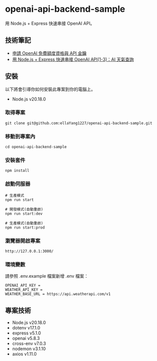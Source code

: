 # openai-api-backend-sample
用 Node.js + Express 快速串接 OpenAI API。

## 技術筆記
- [申請 OpenAI 免費額度資格與 API 金鑰](https://perfect-submarine-445.notion.site/OpenAI-API-22697d04e2cb80988cbdf7376ed35ad3?source=copy_link)
- [用 Node.js + Express 快速串接 OpenAI API(1-3)：AI 天氣查詢](https://perfect-submarine-445.notion.site/Node-js-Express-OpenAI-API-1-3-AI-24597d04e2cb808f9dcbeac6cac3cfc0?source=copy_link)

## 安裝

以下將會引導你如何安裝此專案到你的電腦上。

- Node.js v20.18.0

### 取得專案

```
git clone git@github.com:ellaYang1227/openai-api-backend-sample.git
```

### 移動到專案內

```
cd openai-api-backend-sample
```

### 安裝套件

```
npm install
```

### 啟動伺服器

```
# 生產模式
npm run start

# 開發模式(自動重啟)
npm run start:dev

# 生產模式(自動重啟)
npm run start:prod
```

### 瀏覽器開啟專案

```
http://127.0.0.1:3000/
```

### 環境變數
請參照 .env.example 檔案新增 .env 檔案：

```
OPENAI_API_KEY =
WEATHER_API_KEY = 
WEATHER_BASE_URL = https://api.weatherapi.com/v1
```

## 專案技術

- Node.js v20.18.0
- dotenv v17.1.0
- express v5.1.0
- openai v5.8.3
- cross-env v7.0.3
- nodemon v3.1.10
- axios v1.11.0
